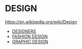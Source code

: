 # DESIGN

https://en.wikipedia.org/wiki/Design

- [DESIGNERS](../../LEVEL-3/ART-%26-DESIGN/DESIGN/DESIGNERS.md)
- [FASHION DESIGN](../../LEVEL-3/ART-%26-DESIGN/DESIGN/FASHION-DESIGN.md)
- [GRAPHIC DESIGN](../../LEVEL-3/ART-%26-DESIGN/DESIGN/GRAPHIC-DESIGN.md)